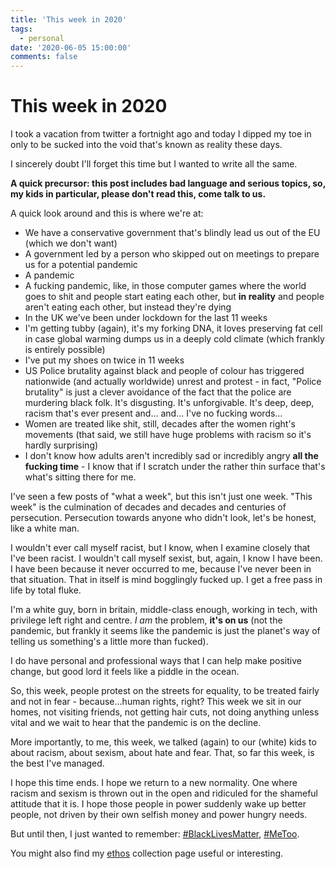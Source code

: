 ```yaml
---
title: 'This week in 2020'
tags:
  - personal
date: '2020-06-05 15:00:00'
comments: false
---
```


# This week in 2020

I took a vacation from twitter a fortnight ago and today I dipped my toe in only to be sucked into the void that's known as reality these days.

I sincerely doubt I'll forget this time but I wanted to write all the same.

<!--more-->

**A quick precursor: this post includes bad language and serious topics, so, my kids in particular, please don't read this, come talk to us.**

A quick look around and this is where we're at:

- We have a conservative government that's blindly lead us out of the EU (which we don't want)
- A government led by a person who skipped out on meetings to prepare us for a potential pandemic
- A pandemic
- A fucking pandemic, like, in those computer games where the world goes to shit and people start eating each other, but **in reality** and people aren't eating each other, but instead they're dying
- In the UK we've been under lockdown for the last 11 weeks
- I'm getting tubby (again), it's my forking DNA, it loves preserving fat cell in case global warming dumps us in a deeply cold climate (which frankly is entirely possible)
- I've put my shoes on twice in 11 weeks
- US Police brutality against black and people of colour has triggered nationwide (and actually worldwide) unrest and protest - in fact, "Police brutality" is just a clever avoidance of the fact that the police are murdering black folk. It's disgusting. It's unforgivable. It's deep, deep, racism that's ever present and… and… I've no fucking words…
- Women are treated like shit, still, decades after the women right's movements (that said, we still have huge problems with racism so it's hardly surprising)
- I don't know how adults aren't incredibly sad or incredibly angry **all the fucking time** - I know that if I scratch under the rather thin surface that's what's sitting there for me.

I've seen a few posts of "what a week", but this isn't just one week. "This week" is the culmination of decades and decades and centuries of persecution. Persecution towards anyone who didn't look, let's be honest, like a white man.

I wouldn't ever call myself racist, but I know, when I examine closely that I've been racist. I wouldn't call myself sexist, but, again, I know I have been. I have been because it never occurred to me, because I've never been in that situation. That in itself is mind bogglingly fucked up. I get a free pass in life by total fluke.

I'm a white guy, born in britain, middle-class enough, working in tech, with privilege left right and centre. _I am_ the problem, **it's on us** (not the pandemic, but frankly it seems like the pandemic is just the planet's way of telling us something's a little more than fucked).

I do have personal and professional ways that I can help make positive change, but good lord it feels like a piddle in the ocean.

So, this week, people protest on the streets for equality, to be treated fairly and not in fear - because…human rights, right? This week we sit in our homes, not visiting friends, not getting hair cuts, not doing anything unless vital and we wait to hear that the pandemic is on the decline.

More importantly, to me, this week, we talked (again) to our (white) kids to about racism, about sexism, about hate and fear. That, so far this week, is the best I've managed.

I hope this time ends. I hope we return to a new normality. One where racism and sexism is thrown out in the open and ridiculed for the shameful attitude that it is. I hope those people in power suddenly wake up better people, not driven by their own selfish money and power hungry needs.

But until then, I just wanted to remember: [#BlackLivesMatter](https://blacklivesmatter.com/), [#MeToo](https://metoomvmt.org/).

You might also find my [ethos](/ethos) collection page useful or interesting.
